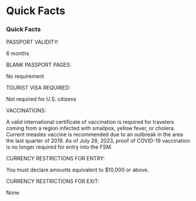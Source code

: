 # Quick Facts

### Quick Facts

PASSPORT VALIDITY:

6 months

BLANK PASSPORT PAGES:

No requirement

TOURIST VISA REQUIRED:

Not required for U.S. citizens

VACCINATIONS:

A valid international certificate of vaccination is required for travelers coming from a region infected with smallpox, yellow fever, or cholera. Current measles vaccine is recommended due to an outbreak in the area the last quarter of 2019. As of July 28, 2023, proof of COVID-19 vaccination is no longer required for entry into the FSM.

CURRENCY RESTRICTIONS FOR ENTRY:

You must declare amounts equivalent to $10,000 or above.

CURRENCY RESTRICTIONS FOR EXIT:

None